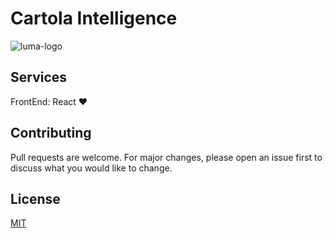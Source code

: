 # Cartola Intelligence
![luma-logo](https://media.giphy.com/media/pa37AAGzKXoek/giphy.gif)</center>
## Services
FrontEnd: React ❤

## Contributing
Pull requests are welcome. For major changes, please open an issue first to discuss what you would like to change.

## License
[MIT](https://choosealicense.com/licenses/mit/)



